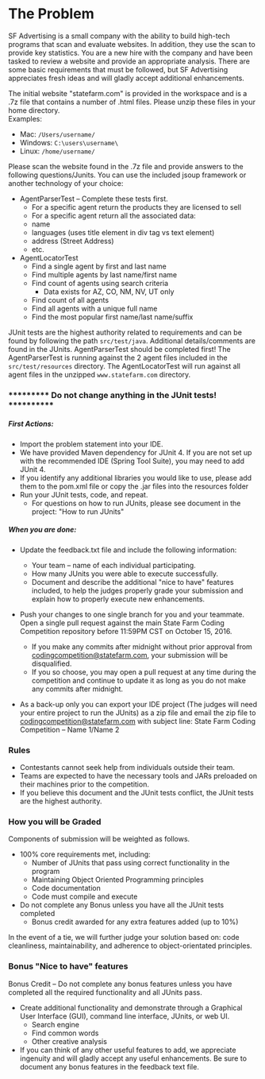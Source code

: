 # The Problem
SF Advertising is a small company with the ability to build high-tech programs that scan and evaluate websites.  In addition, they use the scan to provide key statistics.  You are a new hire with the company and have been tasked to review a website and provide an appropriate analysis.  There are some basic requirements that must be followed, but SF Advertising appreciates fresh ideas and will gladly accept additional enhancements.

The initial website "statefarm.com" is provided in the workspace and is a .7z file that contains a number of .html files.  Please unzip these files in your home directory.   
Examples:

 - Mac: `/Users/username/`   
 - Windows: `C:\users\username\`   
 - Linux: `/home/username/`   

Please scan the website found in the .7z file and provide answers to the following questions/Junits.  You can use the included jsoup framework or another technology of your choice:   

- AgentParserTest – Complete these tests first.
  - For a specific agent return the products they are licensed to sell
  - For a specific agent return all the associated data: 
  - name 
  - languages (uses title element in div tag vs text element)
  - address (Street Address)
  - etc.
- AgentLocatorTest
  - Find a single agent by first and last name
  - Find multiple agents by last name/first name
  - Find count of agents using search criteria 
    - Data exists for AZ, CO, NM, NV, UT only
  - Find count of all agents  
  - Find all agents with a unique full name
  - Find the most popular first name/last name/suffix

JUnit tests are the highest authority related to requirements and can be found by following the path `src/test/java`.  Additional details/comments are found in the JUnits.  AgentParserTest should be completed first!  The AgentParserTest is running against the 2 agent files included in the `src/test/resources` directory.  The AgentLocatorTest will run against all agent files in the unzipped `www.statefarm.com` directory.

### ********* Do not change anything in the JUnit tests! **********
##### First Actions:
- Import the problem statement into your IDE.
- We have provided Maven dependency for JUnit 4.  If you are not set up with the recommended IDE (Spring Tool Suite), you may need to add JUnit 4. 
- If you identify any additional libraries you would like to use, please add them to the pom.xml file or copy the .jar files into the resources folder 
- Run your JUnit tests, code, and repeat.
  - For questions on how to run JUnits, please see document in the project:  "How to run JUnits"

##### When you are done:
- Update the feedback.txt file and include the following information:
  - Your team – name of each individual participating.
  - How many JUnits you were able to execute successfully.
  - Document and describe the additional "nice to have" features included, to help the judges properly grade your submission and explain how to properly execute new enhancements.  

- Push your changes to one single branch for you and your teammate.  Open a single pull request against the main State Farm Coding Competition repository before 11:59PM CST on October 15, 2016.
  - If you make any commits after midnight without prior approval from codingcompetition@statefarm.com, your submission will be disqualified.
  - If you so choose, you may open a pull request at any time during the competition and continue to update it as long as you do not make any commits after midnight.

- As a back-up only you can export your IDE project (The judges will need your entire project to run the JUnits) as a zip file and email the zip file to codingcompetition@statefarm.com with subject line:  State Farm Coding Competition – Name 1/Name 2  

### Rules

- Contestants cannot seek help from individuals outside their team.
- Teams are expected to have the necessary tools and JARs preloaded on their machines prior to the competition.
- If you believe this document and the JUnit tests conflict, the JUnit tests are the highest authority.

### How you will be Graded

Components of submission will be weighted as follows.
- 100% core requirements met, including:
  - Number of JUnits that pass using correct functionality in the program
  - Maintaining Object Oriented Programming principles
  - Code documentation
  - Code must compile and execute
- Do not complete any Bonus unless you have all the JUnit tests completed
  - Bonus credit awarded for any extra features added (up to 10%)

In the event of a tie, we will further judge your solution based on: code cleanliness, maintainability, and adherence to object-orientated principles.  

### Bonus "Nice to have" features  
Bonus Credit – Do not complete any bonus features unless you have completed all the required functionality and all JUnits pass.
- Create additional functionality and demonstrate through a Graphical User Interface (GUI), command line interface, JUnits, or web UI.
  - Search engine
  - Find common words
  - Other creative analysis
- If you can think of any other useful features to add, we appreciate ingenuity and will gladly accept any useful enhancements.  Be sure to document any bonus features in the feedback text file.  
